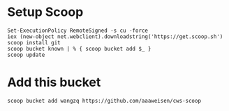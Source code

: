# Setup Scoop

```
Set-ExecutionPolicy RemoteSigned -s cu -force
iex (new-object net.webclient).downloadstring('https://get.scoop.sh')
scoop install git
scoop bucket known | % { scoop bucket add $_ }
scoop update
```

# Add this bucket
```
scoop bucket add wangzq https://github.com/aaaweisen/cws-scoop
```
